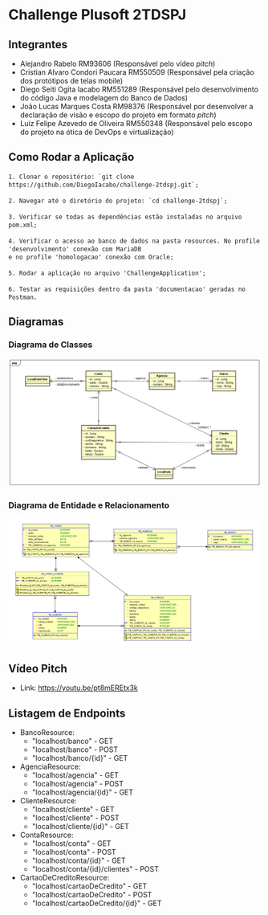 # Challenge Plusoft 2TDSPJ

## Integrantes
- Alejandro Rabelo RM93606 (Responsável pelo vídeo *pitch*)
- Cristian Alvaro Condori Paucara RM550509 (Responsável pela criação dos protótipos de telas mobile)
- Diego Seiti Ogita Iacabo RM551289 (Responsável pelo desenvolvimento do código Java e modelagem do Banco de Dados)
- João Lucas Marques Costa RM98376 (Responsável por desenvolver a declaração de visão e escopo do projeto em formato *pitch*)
- Luiz Felipe Azevedo de Oliveira RM550348 (Responsável pelo escopo do projeto na ótica de DevOps e virtualização)

## Como Rodar a Aplicação
    1. Clonar o repositório: `git clone https://github.com/DiegoIacabo/challenge-2tdspj.git`;
    
    2. Navegar até o diretório do projeto: `cd challenge-2tdspj`;

    3. Verificar se todas as dependências estão instaladas no arquivo pom.xml;

    4. Verificar o acesso ao banco de dados na pasta resources. No profile 'desenvolvimento' conexão com MariaDB
    e no profile 'homologacao' conexão com Oracle;

    5. Rodar a aplicação no arquivo 'ChallengeApplication';

    6. Testar as requisições dentro da pasta 'documentacao' geradas no Postman.

## Diagramas
### Diagrama de Classes
![diagrama_classes_challenge.png](documentacao%2Fimagens%2Fdiagrama_classes_challenge.png)

### Diagrama de Entidade e Relacionamento
![modelo_relacional_challenge.png](documentacao%2Fimagens%2Fmodelo_relacional_challenge.png)

## Vídeo Pitch
- Link: https://youtu.be/pt8mEREtx3k

## Listagem de Endpoints
- BancoResource:
  - "localhost/banco" - GET
  - "localhost/banco" - POST
  - "localhost/banco/{id}" - GET
- AgenciaResource:
  - "localhost/agencia" - GET
  - "localhost/agencia" - POST
  - "localhost/agencia/{id}" - GET
- ClienteResource:
  - "localhost/cliente" - GET
  - "localhost/cliente" - POST
  - "localhost/cliente/{id}" - GET
- ContaResource:
  - "localhost/conta" - GET
  - "localhost/conta" - POST
  - "localhost/conta/{id}" - GET
  - "localhost/conta/{id}/clientes" - POST
- CartaoDeCreditoResource:
  - "localhost/cartaoDeCredito" - GET
  - "localhost/cartaoDeCredito" - POST
  - "localhost/cartaoDeCredito/{id}" - GET